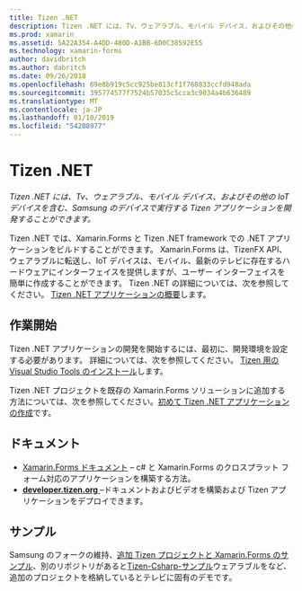 ```yaml
---
title: Tizen .NET
description: Tizen .NET には、Tv、ウェアラブル、モバイル デバイス、およびその他の IoT デバイスを含む、Samsung のデバイス上で実行され、Tizen オペレーティング システム用のアプリケーションを開発することができます。
ms.prod: xamarin
ms.assetid: 5A22A354-A4DD-480D-A1BB-6D0C38592E55
ms.technology: xamarin-forms
author: davidbritch
ms.author: dabritch
ms.date: 09/26/2018
ms.openlocfilehash: 69e8b919c5cc925be813cf1f768833ccfd948ada
ms.sourcegitcommit: 395774577f7524b57035c5cca3c9034a4b636489
ms.translationtype: MT
ms.contentlocale: ja-JP
ms.lasthandoff: 01/10/2019
ms.locfileid: "54208977"
---
```

# <a name="tizen-net"></a>Tizen .NET

_Tizen .NET には、Tv、ウェアラブル、モバイル デバイス、およびその他の IoT デバイスを含む、Samsung のデバイスで実行する Tizen アプリケーションを開発することができます。_

Tizen .NET では、Xamarin.Forms と Tizen .NET framework での .NET アプリケーションをビルドすることができます。 Xamarin.Forms は、TizenFX API、ウェアラブルに転送し、IoT デバイスは、モバイル、最新のテレビに存在するハードウェアにインターフェイスを提供しますが、ユーザー インターフェイスを簡単に作成することができます。 Tizen .NET の詳細については、次を参照してください。 [Tizen .NET アプリケーションの概要](https://developer.tizen.org/development/training/.net-application)します。

## <a name="get-started"></a>作業開始

Tizen .NET アプリケーションの開発を開始するには、最初に、開発環境を設定する必要があります。 詳細については、次を参照してください。 [Tizen 用の Visual Studio Tools のインストール](https://developer.tizen.org/development/visual-studio-tools-tizen/installing-visual-studio-tools-tizen)します。

Tizen .NET プロジェクトを既存の Xamarin.Forms ソリューションに追加する方法については、次を参照してください。[初めて Tizen .NET アプリケーションの作成](https://developer.tizen.org/development/training/.net-application/creating-your-first-tizen-.net-application)です。

## <a name="documentation"></a>ドキュメント

- [Xamarin.Forms ドキュメント](~/xamarin-forms/index.yml) &ndash; c# と Xamarin.Forms のクロスプラット フォーム対応のアプリケーションを構築する方法。
- [**developer.tizen.org** ](https://developer.tizen.org/development) &ndash;ドキュメントおよびビデオを構築および Tizen アプリケーションをデプロイできます。

## <a name="samples"></a>サンプル

Samsung のフォークの維持、[追加 Tizen プロジェクトと Xamarin.Forms のサンプル](https://github.com/Samsung/xamarin-forms-samples)、別のリポジトリがあると[Tizen-Csharp-サンプル](https://github.com/Samsung/Tizen-CSharp-Samples)ウェアラブルをなど、追加のプロジェクトを格納しているとテレビに固有のデモです。
